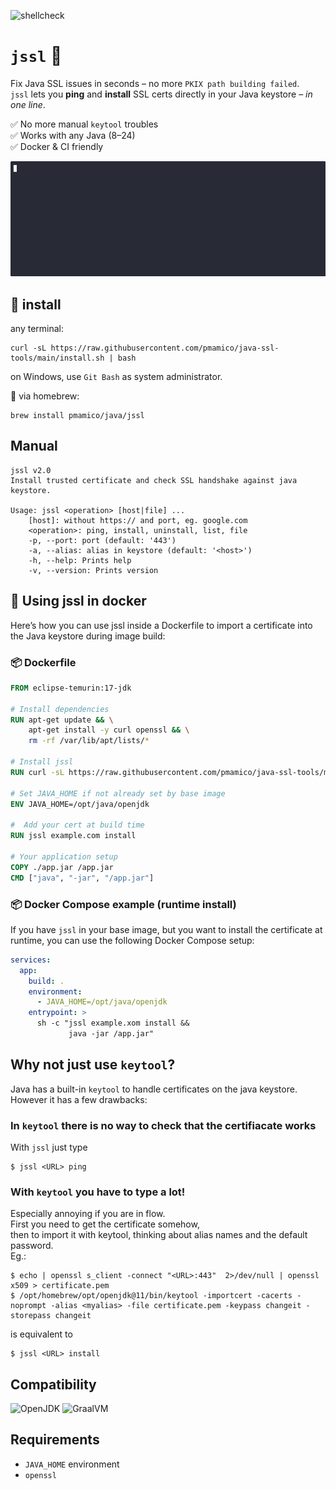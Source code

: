![shellcheck](https://github.com/pmamico/java-ssl-tools/actions/workflows/shellcheck.yml/badge.svg)  

# `jssl` 🔐
Fix Java SSL issues in seconds – no more `PKIX path building failed`.  
`jssl` lets you **ping** and **install** SSL certs directly in your Java keystore – _in one line_.

✅ No more manual `keytool` troubles   
✅ Works with any Java (8–24)  
✅ Docker & CI friendly

![demo](https://raw.githubusercontent.com/pmamico/java-ssl-tools/main/.doc/jssl.gif)

## 🚀 install
any terminal:
```
curl -sL https://raw.githubusercontent.com/pmamico/java-ssl-tools/main/install.sh | bash
```
on Windows, use `Git Bash` as system administrator.  
  
🍺  via homebrew:
```
brew install pmamico/java/jssl
```


## Manual
```
jssl v2.0
Install trusted certificate and check SSL handshake against java keystore.

Usage: jssl <operation> [host|file] ...
	[host]: without https:// and port, eg. google.com
	<operation>: ping, install, uninstall, list, file
	-p, --port: port (default: '443')
	-a, --alias: alias in keystore (default: '<host>')
	-h, --help: Prints help
	-v, --version: Prints version
```

## 🐳 Using jssl in docker

Here’s how you can use jssl inside a Dockerfile to import a certificate into the Java keystore during image build:

### 📦 Dockerfile
```dockerfile
FROM eclipse-temurin:17-jdk

# Install dependencies
RUN apt-get update && \
    apt-get install -y curl openssl && \
    rm -rf /var/lib/apt/lists/*

# Install jssl
RUN curl -sL https://raw.githubusercontent.com/pmamico/java-ssl-tools/main/install.sh | bash

# Set JAVA_HOME if not already set by base image
ENV JAVA_HOME=/opt/java/openjdk

#  Add your cert at build time
RUN jssl example.com install

# Your application setup
COPY ./app.jar /app.jar
CMD ["java", "-jar", "/app.jar"]
```

### 📦 Docker Compose example (runtime install) 
If you have `jssl` in your base image, but you want to install the certificate at runtime, you can use the following Docker Compose setup:
```yaml
services:
  app:
    build: .
    environment:
      - JAVA_HOME=/opt/java/openjdk
    entrypoint: >
      sh -c "jssl example.xom install &&
             java -jar /app.jar"
```

## Why not just use `keytool`?
Java has a built-in `keytool` to handle certificates on the java keystore.  
However it has a few drawbacks:
### In `keytool` there is no way to check that the certifiacate works 
With `jssl` just type
```
$ jssl <URL> ping
```
### With `keytool` you have to type a lot!
 Especially annoying if you are in flow.  
First you need to get the certificate somehow,   
then to import it with keytool, thinking about alias names and the default password.  
Eg.:
```
$ echo | openssl s_client -connect "<URL>:443"  2>/dev/null | openssl x509 > certificate.pem
$ /opt/homebrew/opt/openjdk@11/bin/keytool -importcert -cacerts -noprompt -alias <myalias> -file certificate.pem -keypass changeit -storepass changeit
```
is equivalent to 
```
$ jssl <URL> install
```

## Compatibility

![OpenJDK](https://github.com/pmamico/jssl/actions/workflows/openjdk.yml/badge.svg)
![GraalVM](https://github.com/pmamico/jssl/actions/workflows/graalvm.yml/badge.svg)

## Requirements

* `JAVA_HOME` environment
* `openssl`
